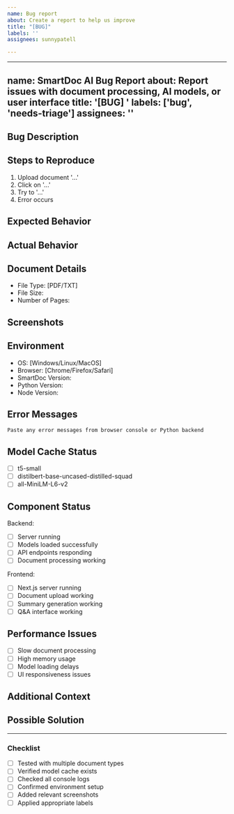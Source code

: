 ```yaml
---
name: Bug report
about: Create a report to help us improve
title: "[BUG]"
labels: ''
assignees: sunnypatell

---
```


---
name: SmartDoc AI Bug Report
about: Report issues with document processing, AI models, or user interface
title: '[BUG] '
labels: ['bug', 'needs-triage']
assignees: ''
---

## Bug Description
<!-- Clear description of what isn't working -->

## Steps to Reproduce
1. Upload document '...'
2. Click on '...'
3. Try to '...'
4. Error occurs

## Expected Behavior
<!-- What should have happened -->

## Actual Behavior
<!-- What happened instead -->

## Document Details
<!-- If applicable -->
- File Type: [PDF/TXT]
- File Size: 
- Number of Pages:

## Screenshots
<!-- Add screenshots of error/issue -->

## Environment
- OS: [Windows/Linux/MacOS]
- Browser: [Chrome/Firefox/Safari]
- SmartDoc Version:
- Python Version:
- Node Version:

## Error Messages
```console
Paste any error messages from browser console or Python backend
```

## Model Cache Status
<!-- Check if models are properly cached -->
- [ ] t5-small 
- [ ] distilbert-base-uncased-distilled-squad
- [ ] all-MiniLM-L6-v2

## Component Status
Backend:
- [ ] Server running
- [ ] Models loaded successfully 
- [ ] API endpoints responding
- [ ] Document processing working

Frontend:
- [ ] Next.js server running
- [ ] Document upload working
- [ ] Summary generation working
- [ ] Q&A interface working

## Performance Issues
- [ ] Slow document processing
- [ ] High memory usage
- [ ] Model loading delays
- [ ] UI responsiveness issues

## Additional Context
<!-- Any other relevant details -->

## Possible Solution
<!-- Optional: Suggestions for fixing the issue -->

---
### Checklist
- [ ] Tested with multiple document types
- [ ] Verified model cache exists
- [ ] Checked all console logs
- [ ] Confirmed environment setup
- [ ] Added relevant screenshots
- [ ] Applied appropriate labels
